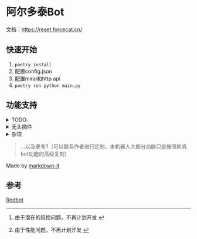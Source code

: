 <h1>阿尔多泰Bot</h1>
<p>文档：<a href="https://reset.forcecat.cn/">https://reset.forcecat.cn/</a></p>
<h2>快速开始</h2>
<ol>
<li><code>poetry install</code></li>
<li>配置config.json</li>
<li>配置mirai和http api</li>
<li><code>poetry run python main.py</code></li>
</ol>
<h2>功能支持</h2>
<details>
<summary>TODO:</summary>
<blockquote>
<p><em>斜体</em>代表默认关闭</p>
</blockquote>
<ul>
<li>[x] <em>在线编译</em></li>
<li>[x] 云黑</li>
<li>[x] 设定分享</li>
<li>[x] Furry图片(E621)</li>
<li>[x] Furry图片(兽云祭)</li>
<li>[ ] 绒狸</li>
<li>[x] 每日一兽</li>
<li>[x] 圈名</li>
<li>[x] 关键词回复</li>
<li>[x] 随机meme</li>
<li>[ ] <s>自动广播</s><sup class="footnote-ref"><a href="#fn1" id="fnref1">[1]</a></sup></li>
<li>[ ] <em>排行榜</em></li>
<li>[ ] <em>交易</em></li>
<li>[ ] <em>签到</em></li>
<li>[x] 资源监视</li>
</ul>
</details>
<details>
<summary>无头插件</summary>
<ul>
<li><s>关键词屏蔽</s><sup class="footnote-ref"><a href="#fn2" id="fnref2">[2]</a></sup></li>
<li>jsonTool</li>
<li>sqliteTool</li>
<li>initializer</li>
<li>parseTool</li>
</ul>
</details>
<details>
<summary>杂项</summary>
<ul>
<li>[x] 群权限记录</li>
<li>[x] 分群冻结使用频率</li>
</ul>
</details>
<blockquote>
<p>…以及更多?（可以联系作者进行定制，本机器人大部分功能只是按照凯叽bot功能的高级复刻）</p>
</blockquote>
<p>Made by <a href="https://markdown-it.github.io/">markdown-it</a></p>
<h2>参考</h2>
<p><a href="https://github.com/Redlnn/redbot/tree/master/core_modules">Redbot</a></p>
<hr class="footnotes-sep">
<section class="footnotes">
<ol class="footnotes-list">
<li id="fn1" class="footnote-item"><p>由于潜在的风控问题，不再计划开发 <a href="#fnref1" class="footnote-backref">↩︎</a></p>
</li>
<li id="fn2" class="footnote-item"><p>由于性能问题，不再计划开发 <a href="#fnref2" class="footnote-backref">↩︎</a></p>
</li>
</ol>
</section>
<!--
# 阿尔多泰Bot
文档：https://reset.forcecat.cn/
## 快速开始

1. `poetry install`
2.  配置config.json
3. 配置mirai和http api
4. `poetry run python main.py`

## 功能支持
<details>
<summary>TODO:</summary>

>*斜体*代表默认关闭

- [x] *在线编译*
- [x] 云黑
- [x] 设定分享
- [x] Furry图片(E621)
- [x] Furry图片(兽云祭)
- [ ] 绒狸
- [x] 每日一兽
- [x] 圈名
- [x] 关键词回复
- [x] 随机meme
- [ ] ~~自动广播~~[^2]
- [ ] *排行榜*
- [ ] *交易*
- [ ] *签到*
- [x] 资源监视

</details>

<details>
<summary>无头插件</summary>

- ~~关键词屏蔽~~[^1]
- jsonTool
- sqliteTool
- initializer
- parseTool
</details>

<details>
<summary>杂项</summary>

- [x] 群权限记录
- [x] 分群冻结使用频率

</details>

>...以及更多?（可以联系作者进行定制，本机器人大部分功能只是按照凯叽bot功能的高级复刻）

[^1]: 由于性能问题，不再计划开发

[^2]: 由于潜在的风控问题，不再计划开发

Made by [markdown-it](https://markdown-it.github.io/)

## 参考
[Redbot](https://github.com/Redlnn/redbot/tree/master/core_modules)

-->
